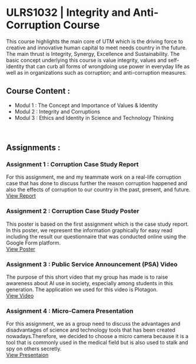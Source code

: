 # ULRS1032 | Integrity and Anti-Corruption Course
This course highlights the main core of UTM which is the driving force to creative and innovative human capital to meet needs country in the future. The main thrust is Integrity, Synergy, Excellence and Sustainability. The basic concept underlying this course is value integrity, values ​​and self-identity that can curb all forms of wrongdoing use power in everyday life as well as in organizations such as corruption; and anti-corruption measures.

## Course Content :
* Modul 1 : The Concept and Importance of Values ​​& Identity
* Modul 2 : Integrity and Corruptions
* Modul 3 : Ethics and Identity in Science and Technology Thinking
<br />

## Assignments :
### Assignment 1 : Corruption Case Study Report
For this assignment, me and my teammate work on a real-life corruption case that has done to discuss further the reason corruption happened and also the effects of corruption to our country in the past, present, and future.<br />
<a href="https://github.com/haani1224/SECPH-1/blob/main/Intergrity-and-anti-corruption-course/T2a-Kajian%20KesPR05.pdf" alt="Report">View Report</a>

### Assignment 2 : Corruption Case Study Poster
This poster is based on the first assignment which is the case study report. In this poster, we represent the information graphically for easy read including the result our questionnaire that was conducted online using the Google Form platform.<br />
<a href="https://github.com/haani1224/SECPH-1/blob/main/Intergrity-and-anti-corruption-course/T2b-PosterPR05.pdf" alt="Poster">View Poster</a>

### Assignment 3 : Public Service Announcement (PSA) Video
The purpose of this short video that my group has made is to raise awareness about AI use in society, especially among students in this generation. The application we used for this video is Plotagon.<br />
<a href="https://youtu.be/edUKVwfInE8?si=FM97YnBTASDpUh6T" alt="Video">View Video</a>

### Assignment 4 : Micro-Camera Presentation
For this assignment, we as a group need to discuss the advantages and disadvantages of science and technology tools that has been created nowadays.Therefore, we decided to choose a micro camera because it is a tool that is commonly used in the medical field but is also used to stalk and spy on others secretly.<br />
<a href="https://github.com/haani1224/SECPH-1/blob/main/Intergrity-and-anti-corruption-course/PR05-Module3Ac01.pdf" alt="Presentaion">View Presentaion</a>

